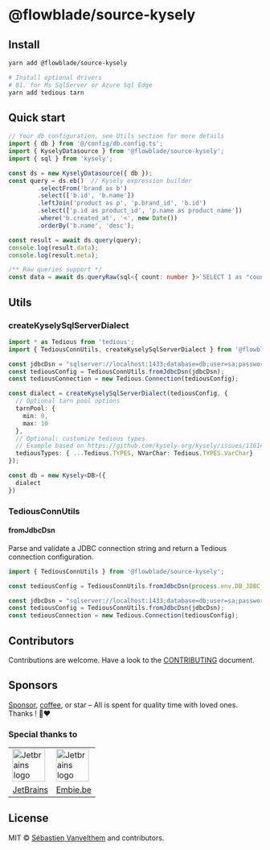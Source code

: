 # @flowblade/source-kysely

## Install

```bash
yarn add @flowblade/source-kysely

# Install optional drivers
# 01. for Ms SqlServer or Azure Sql Edge
yarn add tedious tarn
```

## Quick start

```typescript
// Your db configuration, see Utils section for more details
import { db } from '@/config/db.config.ts'; 
import { KyselyDatasource } from '@flowblade/source-kysely';
import { sql } from 'kysely'; 

const ds = new KyselyDatasource({ db });
const query = ds.eb()  // Kysely expression builder
        .selectFrom('brand as b')
        .select(['b.id', 'b.name'])
        .leftJoin('product as p', 'p.brand_id', 'b.id')
        .select(['p.id as product_id', 'p.name as product_name'])
        .where('b.created_at', '<', new Date())
        .orderBy('b.name', 'desc');

const result = await ds.query(query);
console.log(result.data);
console.log(result.meta);

/** Raw queries support */
const data = await ds.queryRaw(sql<{ count: number }>`SELECT 1 as "count' FROM brand`);
```

## Utils

### createKyselySqlServerDialect

```typescript
import * as Tedious from 'tedious';
import { TediousConnUtils, createKyselySqlServerDialect } from '@flowblade/source-kysely';

const jdbcDsn = "sqlserver://localhost:1433;database=db;user=sa;password=pwd;trustServerCertificate=true;encrypt=false";
const tediousConfig = TediousConnUtils.fromJdbcDsn(jdbcDsn);
const tediousConnection = new Tedious.Connection(tediousConfig);

const dialect = createKyselySqlServerDialect(tediousConfig, {
  // Optional tarn pool options
  tarnPool: {
    min: 0,
    max: 10
  },
  // Optional: customize tedious types
  // Example based on https://github.com/kysely-org/kysely/issues/1161#issuecomment-2384539764
  tediousTypes: { ...Tedious.TYPES, NVarChar: Tedious.TYPES.VarChar}
});

const db = new Kysely<DB>({
  dialect
})
```

### TediousConnUtils

#### fromJdbcDsn

Parse and validate a JDBC connection string and return a Tedious connection configuration.

```typescript
import { TediousConnUtils } from '@flowblade/source-kysely';

const tediousConfig = TediousConnUtils.fromJdbcDsn(process.env.DB_JDBC_DSN);

const jdbcDsn = "sqlserver://localhost:1433;database=db;user=sa;password=pwd;trustServerCertificate=true;encrypt=false";
const tediousConfig = TediousConnUtils.fromJdbcDsn(jdbcDsn);
const tediousConnection = new Tedious.Connection(tediousConfig);
```

## Contributors

Contributions are welcome. Have a look to the [CONTRIBUTING](https://github.com/belgattitude/flowblade/blob/main/CONTRIBUTING.md) document.

## Sponsors

[Sponsor](<[sponsorship](https://github.com/sponsors/belgattitude)>), [coffee](<(https://ko-fi.com/belgattitude)>),
or star – All is spent for quality time with loved ones. Thanks ! 🙏❤️

### Special thanks to

<table>
  <tr>
    <td>
      <a href="https://www.jetbrains.com/?ref=belgattitude" target="_blank">
         <img width="65" src="https://asset.brandfetch.io/idarKiKkI-/id53SttZhi.jpeg" alt="Jetbrains logo" />
      </a>
    </td>
    <td>
      <a href="https://www.embie.be/?ref=belgattitude" target="_blank">
        <img width="65" src="https://avatars.githubusercontent.com/u/98402122?s=200&v=4" alt="Jetbrains logo" />    
      </a>
    </td>
  </tr>
  <tr>
    <td align="center">
      <a href="https://www.jetbrains.com/?ref=belgattitude" target="_blank">JetBrains</a>
    </td>
    <td align="center">
      <a href="https://www.embie.be/?ref=belgattitude" target="_blank">Embie.be</a>
    </td>
   </tr>
</table>

## License

MIT © [Sébastien Vanvelthem](https://github.com/belgattitude) and contributors.
